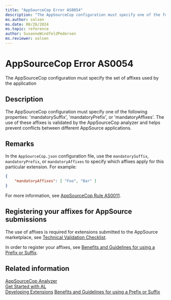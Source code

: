 ```yaml
---
title: "AppSourceCop Error AS0054"
description: "The AppSourceCop configuration must specify one of the following properties: 'mandatorySuffix', 'mandatoryPrefix', or 'mandatoryAffixes'."
ms.author: solsen
ms.date: 08/26/2024
ms.topic: reference
author: SusanneWindfeldPedersen
ms.reviewer: solsen
---
```

[//]: # (START>DO_NOT_EDIT)
[//]: # (IMPORTANT:Do not edit any of the content between here and the END>DO_NOT_EDIT.)
[//]: # (Any modifications should be made in the .xml files in the ModernDev repo.)
# AppSourceCop Error AS0054
The AppSourceCop configuration must specify the set of affixes used by the application

## Description
The AppSourceCop configuration must specify one of the following properties: 'mandatorySuffix', 'mandatoryPrefix', or 'mandatoryAffixes'. The use of these affixes is validated by the AppSourceCop analyzer and helps prevent conflicts between different AppSource applications.

[//]: # (IMPORTANT: END>DO_NOT_EDIT)

## Remarks

In the `AppSourceCop.json` configuration file, use the `mandatorySuffix`, `mandatoryPrefix`, or `mandatoryAffixes` to specify which affixes apply for this particular extension. For example:

```json
{
    "mandatoryAffixes": [ "Foo", "Bar" ]
}
```

For more information, see [AppSourceCop Rule AS0011](appsourcecop-as0011.md).

## Registering your affixes for AppSource submissions

The use of affixes is required for extensions submitted to the AppSource marketplace, see [Technical Validation Checklist](../devenv-checklist-submission.md).

In order to register your affixes, see [Benefits and Guidelines for using a Prefix or Suffix](../../compliance/apptest-prefix-suffix.md).

## Related information  

[AppSourceCop Analyzer](appsourcecop.md)  
[Get Started with AL](../devenv-get-started.md)  
[Developing Extensions](../devenv-dev-overview.md)
[Benefits and Guidelines for using a Prefix or Suffix](../../compliance/apptest-prefix-suffix.md)
